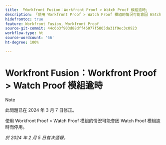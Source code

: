 ```yaml
---
title: 「Workfront Fusion：Workfront Proof > Watch Proof 模組逾時」
description: 「使用 Workfront Proof > Watch Proof 模組的情況可能會因 Watch Proof 模組逾時而停用。」
hidefromtoc: true
feature: Workfront Fusion, Workfront Proof
source-git-commit: 44c6b3f903d88dff46077f5805da31f9ec3c0923
workflow-type: ht
source-wordcount: '66'
ht-degree: 100%

---
```



# Workfront Fusion：Workfront Proof > Watch Proof 模組逾時

>[!NOTE]
>
>此問題已在 2024 年 3 月 7 日修正。

使用 Workfront Proof > Watch Proof 模組的情況可能會因 Watch Proof 模組逾時而停用。

_於 2024 年 2 月 5 日首次通報。_
